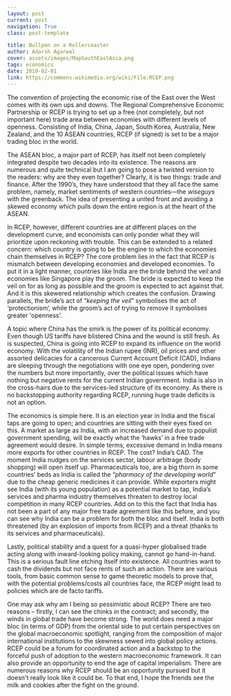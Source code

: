 ```yaml
---
layout: post
current: post
navigation: True
class: post-template

title: Bullpen on a Rollercoaster
author: Adarsh Agarwal
cover: assets/images/MapSouthEastAsia.png
tags: economics
date: 2019-02-01
link: https://commons.wikimedia.org/wiki/File:RCEP.png
---
```

The convention of projecting the economic rise of the East over the West comes with its own ups and downs. The Regional Comprehensive Economic Partnership or RCEP is trying to set up a free (not completely, but not important here) trade area between economies with different levels of openness. Consisting of India, China, Japan, South Korea, Australia, New Zealand, and the 10 ASEAN countries, RCEP (if signed) is set to be a major trading bloc in the world.

The ASEAN bloc, a major part of RCEP, has itself not been completely integrated despite two decades into its existence. The reasons are numerous and quite technical but I am going to pose a twisted version to the readers: why are they even together? Clearly, it is two things: trade and finance. After the 1990’s, they have understood that they all face the same problem, namely, market sentiments of western countries―the <i>wiseguys</i> with the greenback. The idea of presenting a united front and avoiding a skewed economy which pulls down the entire region is at the heart of the ASEAN.

In RCEP, however, different countries are at different places on the development curve, and economists can only ponder what they will prioritize upon reckoning with trouble. This can be extended to a related concern: which country is going to be the engine to which the economies chain themselves in RCEP? The core problem lies in the fact that RCEP is mismatch between developing economies and developed economies. To put it in a light manner, countries like India are the bride behind the veil and economies like Singapore play the groom. The bride is expected to keep the veil on for as long as possible and the groom is expected to act against that. And it is this skewered relationship which creates the confusion. Drawing parallels, the bride’s act of “<i>keeping the veil</i>” symbolises the act of ‘protectionism’, while the groom’s act of trying to remove it symbolises greater 'openness’.

A topic where China has the smirk is the power of its political economy. Even though US tariffs have blistered China and the wound is still fresh. As is suspected, China is going into RCEP to expand its influence on the world economy. With the volatility of the Indian rupee (INR), oil prices and other assorted delicacies for a cancerous Current Account Deficit (CAD), Indians are sleeping through the negotiations with one eye open, pondering over the numbers but more importantly, over the political issues which have nothing but negative rents for the current Indian government. India is also in the cross-hairs due to the services-led structure of its economy. As there is no backstopping authority regarding RCEP, running huge trade deficits is not an option.

The economics is simple here. It is an election year in India and the fiscal taps are going to open; and countries are sitting with their eyes fixed on this. A market as large as India, with an increased demand due to populist government spending, will be exactly what the ‘hawks’ in a free trade agreement would desire. In simple terms, excessive demand in India means more exports for other countries in RCEP. The cost? India’s CAD.
The moment India nudges on the services sector, labour arbitrage (body shopping) will open itself up. Pharmaceuticals too, are a big thorn in some countries’ beds as India is called the “<i>pharmacy of the developing world</i>” due to the cheap generic medicines it can provide. While exporters might see India (with its young population) as a potential market to tap, India’s services and pharma industry themselves threaten to destroy local competition in many RCEP countries.  Add on to this the fact that India has not been a part of any major free trade agreement like this before, and you can see why India can be a problem for both the bloc and itself. India is both threatened (by an explosion of imports from RCEP) and a threat (thanks to its services and pharmaceuticals).

Lastly, political stability and a quest for a quasi-hyper globalised trade acting along with inward-looking policy making, cannot go hand-in-hand. This is a serious fault line etching itself into existence. All countries want to cash the dividends but not face rents of such an action. There are various tools, from basic common sense to game theoretic models to prove that, with the potential problems/costs all countries face, the RCEP might lead to policies which are de facto tariffs.

One may ask why am I being so pessimistic about RCEP? There are two reasons – firstly, I can see the chinks in the contract; and secondly, the winds in global trade have become strong. The world does need a major bloc (in terms of GDP) from the oriental side to put certain perspectives on the global macroeconomic spotlight, ranging from the composition of major international institutions to the skewness sewed into global policy actions. RCEP could be a forum for coordinated action and a backstop to the forceful push of adoption to the western macroeconomic framework. It can also provide an opportunity to end the age of capital imperialism. There are numerous reasons why RCEP should be an opportunity pursued but it doesn't really look like it could be. To that end, I hope the friends see the milk and cookies after the fight on the ground.  
